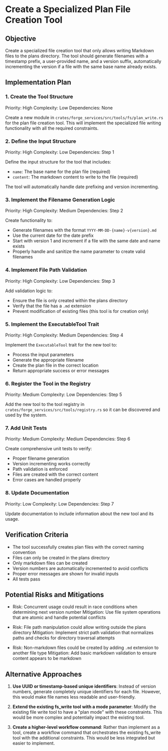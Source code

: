 # Create a Specialized Plan File Creation Tool

## Objective
Create a specialized file creation tool that only allows writing Markdown files to the plans directory. The tool should generate filenames with a timestamp prefix, a user-provided name, and a version suffix, automatically incrementing the version if a file with the same base name already exists.

## Implementation Plan

### 1. Create the Tool Structure
Priority: High
Complexity: Low
Dependencies: None

Create a new module in `crates/forge_services/src/tools/fs/plan_write.rs` for the plan file creation tool. This will implement the specialized file writing functionality with all the required constraints.

### 2. Define the Input Structure
Priority: High
Complexity: Low
Dependencies: Step 1

Define the input structure for the tool that includes:
- `name`: The base name for the plan file (required)
- `content`: The markdown content to write to the file (required)

The tool will automatically handle date prefixing and version incrementing.

### 3. Implement the Filename Generation Logic
Priority: High
Complexity: Medium
Dependencies: Step 2

Create functionality to:
- Generate filenames with the format `YYYY-MM-DD-{name}-v{version}.md`
- Use the current date for the date prefix
- Start with version 1 and increment if a file with the same date and name exists
- Properly handle and sanitize the name parameter to create valid filenames

### 4. Implement File Path Validation
Priority: High
Complexity: Low
Dependencies: Step 3

Add validation logic to:
- Ensure the file is only created within the plans directory
- Verify that the file has a `.md` extension
- Prevent modification of existing files (this tool is for creation only)

### 5. Implement the ExecutableTool Trait
Priority: High
Complexity: Medium
Dependencies: Step 4

Implement the `ExecutableTool` trait for the new tool to:
- Process the input parameters
- Generate the appropriate filename
- Create the plan file in the correct location
- Return appropriate success or error messages

### 6. Register the Tool in the Registry
Priority: Medium
Complexity: Low
Dependencies: Step 5

Add the new tool to the tool registry in `crates/forge_services/src/tools/registry.rs` so it can be discovered and used by the system.

### 7. Add Unit Tests
Priority: Medium
Complexity: Medium
Dependencies: Step 6

Create comprehensive unit tests to verify:
- Proper filename generation
- Version incrementing works correctly
- Path validation is enforced
- Files are created with the correct content
- Error cases are handled properly

### 8. Update Documentation
Priority: Low
Complexity: Low
Dependencies: Step 7

Update documentation to include information about the new tool and its usage.

## Verification Criteria
- The tool successfully creates plan files with the correct naming convention
- Files can only be created in the plans directory
- Only markdown files can be created
- Version numbers are automatically incremented to avoid conflicts
- Proper error messages are shown for invalid inputs
- All tests pass

## Potential Risks and Mitigations
- Risk: Concurrent usage could result in race conditions when determining next version number
  Mitigation: Use file system operations that are atomic and handle potential conflicts

- Risk: File path manipulation could allow writing outside the plans directory
  Mitigation: Implement strict path validation that normalizes paths and checks for directory traversal attempts

- Risk: Non-markdown files could be created by adding `.md` extension to another file type
  Mitigation: Add basic markdown validation to ensure content appears to be markdown

## Alternative Approaches
1. **Use UUID or timestamp-based unique identifiers**: Instead of version numbers, generate completely unique identifiers for each file. However, this would make file names less readable and user-friendly.

2. **Extend the existing fs_write tool with a mode parameter**: Modify the existing file write tool to have a "plan mode" with these constraints. This would be more complex and potentially impact the existing tool.

3. **Create a higher-level workflow command**: Rather than implement as a tool, create a workflow command that orchestrates the existing fs_write tool with the additional constraints. This would be less integrated but easier to implement.